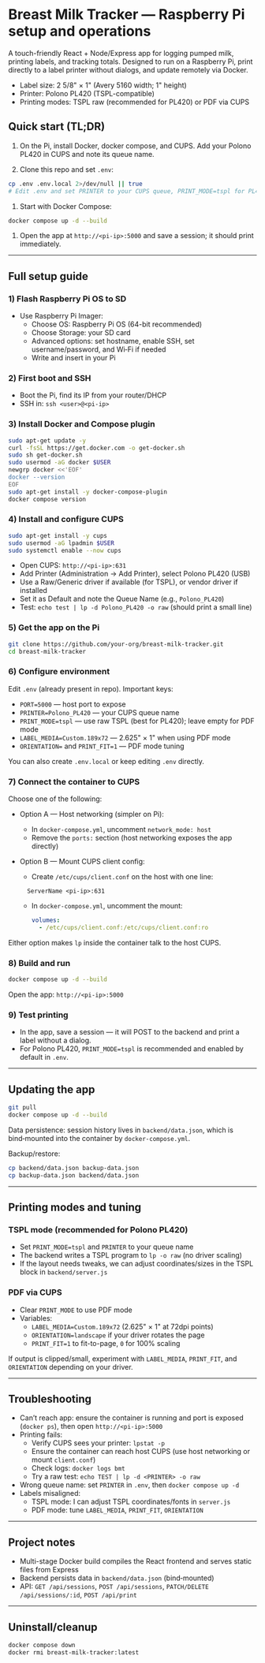 # Breast Milk Tracker — Raspberry Pi setup and operations

A touch-friendly React + Node/Express app for logging pumped milk, printing labels, and tracking totals. Designed to run on a Raspberry Pi, print directly to a label printer without dialogs, and update remotely via Docker.

- Label size: 2 5/8" × 1" (Avery 5160 width; 1" height)
- Printer: Polono PL420 (TSPL-compatible)
- Printing modes: TSPL raw (recommended for PL420) or PDF via CUPS

## Quick start (TL;DR)

1. On the Pi, install Docker, docker compose, and CUPS. Add your Polono PL420 in CUPS and note its queue name.

1. Clone this repo and set `.env`:

```bash
cp .env .env.local 2>/dev/null || true
# Edit .env and set PRINTER to your CUPS queue, PRINT_MODE=tspl for PL420
```

1. Start with Docker Compose:

```bash
docker compose up -d --build
```

1. Open the app at `http://<pi-ip>:5000` and save a session; it should print immediately.

---

## Full setup guide

### 1) Flash Raspberry Pi OS to SD

- Use Raspberry Pi Imager:
  - Choose OS: Raspberry Pi OS (64-bit recommended)
  - Choose Storage: your SD card
  - Advanced options: set hostname, enable SSH, set username/password, and Wi‑Fi if needed
  - Write and insert in your Pi

### 2) First boot and SSH

- Boot the Pi, find its IP from your router/DHCP
- SSH in: `ssh <user>@<pi-ip>`

### 3) Install Docker and Compose plugin

```bash
sudo apt-get update -y
curl -fsSL https://get.docker.com -o get-docker.sh
sudo sh get-docker.sh
sudo usermod -aG docker $USER
newgrp docker <<'EOF'
docker --version
EOF
sudo apt-get install -y docker-compose-plugin
docker compose version
```

### 4) Install and configure CUPS

```bash
sudo apt-get install -y cups
sudo usermod -aG lpadmin $USER
sudo systemctl enable --now cups
```

- Open CUPS: `http://<pi-ip>:631`
- Add Printer (Administration → Add Printer), select Polono PL420 (USB)
- Use a Raw/Generic driver if available (for TSPL), or vendor driver if installed
- Set it as Default and note the Queue Name (e.g., `Polono_PL420`)
- Test: `echo test | lp -d Polono_PL420 -o raw` (should print a small line)

### 5) Get the app on the Pi

```bash
git clone https://github.com/your-org/breast-milk-tracker.git
cd breast-milk-tracker
```

### 6) Configure environment

Edit `.env` (already present in repo). Important keys:

- `PORT=5000` — host port to expose
- `PRINTER=Polono_PL420` — your CUPS queue name
- `PRINT_MODE=tspl` — use raw TSPL (best for PL420); leave empty for PDF mode
- `LABEL_MEDIA=Custom.189x72` — 2.625" × 1" when using PDF mode
- `ORIENTATION=` and `PRINT_FIT=1` — PDF mode tuning

You can also create `.env.local` or keep editing `.env` directly.

### 7) Connect the container to CUPS

Choose one of the following:

- Option A — Host networking (simpler on Pi):
  - In `docker-compose.yml`, uncomment `network_mode: host`
  - Remove the `ports:` section (host networking exposes the app directly)

- Option B — Mount CUPS client config:
  - Create `/etc/cups/client.conf` on the host with one line:

  ```text
    ServerName <pi-ip>:631
    ```

  - In `docker-compose.yml`, uncomment the mount:

    ```yaml
    volumes:
      - /etc/cups/client.conf:/etc/cups/client.conf:ro
    ```

Either option makes `lp` inside the container talk to the host CUPS.

### 8) Build and run

```bash
docker compose up -d --build
```

Open the app: `http://<pi-ip>:5000`

### 9) Test printing

- In the app, save a session — it will POST to the backend and print a label without a dialog.
- For Polono PL420, `PRINT_MODE=tspl` is recommended and enabled by default in `.env`.

---

## Updating the app

```bash
git pull
docker compose up -d --build
```

Data persistence: session history lives in `backend/data.json`, which is bind‑mounted into the container by `docker-compose.yml`.

Backup/restore:

```bash
cp backend/data.json backup-data.json
cp backup-data.json backend/data.json
```

---

## Printing modes and tuning

### TSPL mode (recommended for Polono PL420)

- Set `PRINT_MODE=tspl` and `PRINTER` to your queue name
- The backend writes a TSPL program to `lp -o raw` (no driver scaling)
- If the layout needs tweaks, we can adjust coordinates/sizes in the TSPL block in `backend/server.js`

### PDF via CUPS

- Clear `PRINT_MODE` to use PDF mode
- Variables:
  - `LABEL_MEDIA=Custom.189x72` (2.625" × 1" at 72dpi points)
  - `ORIENTATION=landscape` if your driver rotates the page
  - `PRINT_FIT=1` to fit-to-page, `0` for 100% scaling

If output is clipped/small, experiment with `LABEL_MEDIA`, `PRINT_FIT`, and `ORIENTATION` depending on your driver.

---

## Troubleshooting

- Can’t reach app: ensure the container is running and port is exposed (`docker ps`), then open `http://<pi-ip>:5000`
- Printing fails:
  - Verify CUPS sees your printer: `lpstat -p`
  - Ensure the container can reach host CUPS (use host networking or mount `client.conf`)
  - Check logs: `docker logs bmt`
  - Try a raw test: `echo TEST | lp -d <PRINTER> -o raw`
- Wrong queue name: set `PRINTER` in `.env`, then `docker compose up -d`
- Labels misaligned:
  - TSPL mode: I can adjust TSPL coordinates/fonts in `server.js`
  - PDF mode: tune `LABEL_MEDIA`, `PRINT_FIT`, `ORIENTATION`

---

## Project notes

- Multi-stage Docker build compiles the React frontend and serves static files from Express
- Backend persists data in `backend/data.json` (bind‑mounted)
- API: `GET /api/sessions`, `POST /api/sessions`, `PATCH/DELETE /api/sessions/:id`, `POST /api/print`

---

## Uninstall/cleanup

```bash
docker compose down
docker rmi breast-milk-tracker:latest
```
